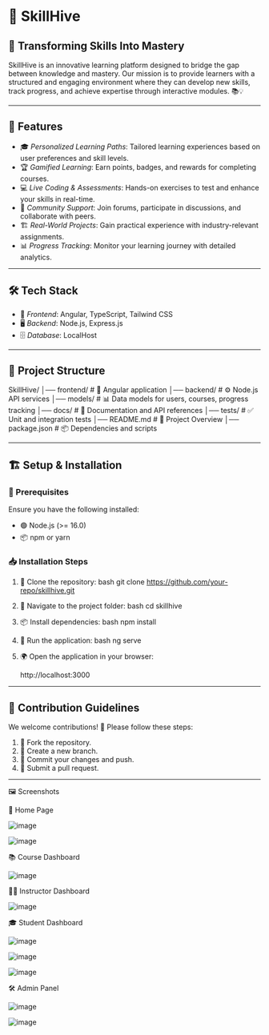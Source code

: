 ﻿# 🚀 SkillHive 

## 🌟 Transforming Skills Into Mastery

SkillHive is an innovative learning platform designed to bridge the gap between knowledge and mastery. Our mission is to provide learners with a structured and engaging environment where they can develop new skills, track progress, and achieve expertise through interactive modules. 📚💡

---

## 🎯 Features
- 🎓 *Personalized Learning Paths*: Tailored learning experiences based on user preferences and skill levels.
- 🏆 *Gamified Learning*: Earn points, badges, and rewards for completing courses.
- 💻 *Live Coding & Assessments*: Hands-on exercises to test and enhance your skills in real-time.
- 🤝 *Community Support*: Join forums, participate in discussions, and collaborate with peers.
- 🏗 *Real-World Projects*: Gain practical experience with industry-relevant assignments.
- 📊 *Progress Tracking*: Monitor your learning journey with detailed analytics.

---

## 🛠 Tech Stack
- 🎨 *Frontend*: Angular, TypeScript, Tailwind CSS
- 🖥 *Backend*: Node.js, Express.js
- 🗄 *Database*: LocalHost

---

## 📂 Project Structure

SkillHive/
│── frontend/      # 🎨 Angular application
│── backend/       # ⚙ Node.js API services
│── models/        # 📊 Data models for users, courses, progress tracking
│── docs/          # 📜 Documentation and API references
│── tests/         # ✅ Unit and integration tests
│── README.md      # 📖 Project Overview
│── package.json   # 📦 Dependencies and scripts


---

## 🏗 Setup & Installation
### 🔧 Prerequisites
Ensure you have the following installed:
- 🟢 Node.js (>= 16.0)
- 📦 npm or yarn

### 📥 Installation Steps
1. 🔽 Clone the repository:
   bash
   git clone https://github.com/your-repo/skillhive.git
   
2. 📂 Navigate to the project folder:
   bash
   cd skillhive
   
3. 📦 Install dependencies:
   bash
   npm install
   

4. 🚀 Run the application:
   bash
   ng serve
   
5. 🌍 Open the application in your browser:
   
   http://localhost:3000
   

---

## 🤝 Contribution Guidelines
We welcome contributions! 🎉 Please follow these steps:
1. 🍴 Fork the repository.
2. 🌿 Create a new branch.
3. 💾 Commit your changes and push.
4. 🔄 Submit a pull request.

---

🖼 Screenshots

🎨 Home Page

![image](https://github.com/user-attachments/assets/2466fd40-2ad0-40f9-9f12-c967200c42f9)

![image](https://github.com/user-attachments/assets/5fa252fc-094c-4f83-9856-f36c6d1273ae)

📚 Course Dashboard

![image](https://github.com/user-attachments/assets/d0f8b61d-d995-4fce-b2b6-c39f8ad4447b)

👨‍🏫 Instructor Dashboard

![image](https://github.com/user-attachments/assets/a10fcb81-4bbe-4662-99b2-c82104b5345e)

🎓 Student Dashboard

![image](https://github.com/user-attachments/assets/d1788417-14da-4eb7-8462-489ef5b4531a)

![image](https://github.com/user-attachments/assets/389db17c-1d33-432f-8916-34c4596bd601)

![image](https://github.com/user-attachments/assets/4855fe3c-1e7a-43ef-8653-d5d250084487)

🛠 Admin Panel

![image](https://github.com/user-attachments/assets/d7ecb4e2-9bc4-4f0f-aecd-2e7e5a423e13)

![image](https://github.com/user-attachments/assets/562bd786-a696-4454-9cd6-90f83f3d45df)
